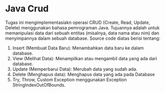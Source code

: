 # Java Crud
Tugas ini mengimplementasiakn operasi CRUD (Create, Read, Update, Delete) menggunakan bahasa pemrograman Java. Tujuannya adalah untuk memanipulasi data dari sebuah entitas (misalnya, data nama atau nim) dan menyimpannya dalam sebuah database.
Source code diatas berisi tentang:
1. Insert (Membuat Data Baru): Menambahkan data baru ke dalam database.
2. View (Melihat Data): Menampilkan atau mengambil data yang ada dari database.
3. Update (Memperbarui Data): Merubah data yang sudah ada.
4. Delete (Menghapus data): Menghapus data yang ada pada Database
5. Try, Throw, Custom Exception menggunakan Exception StringIndexOutOfBounds.

